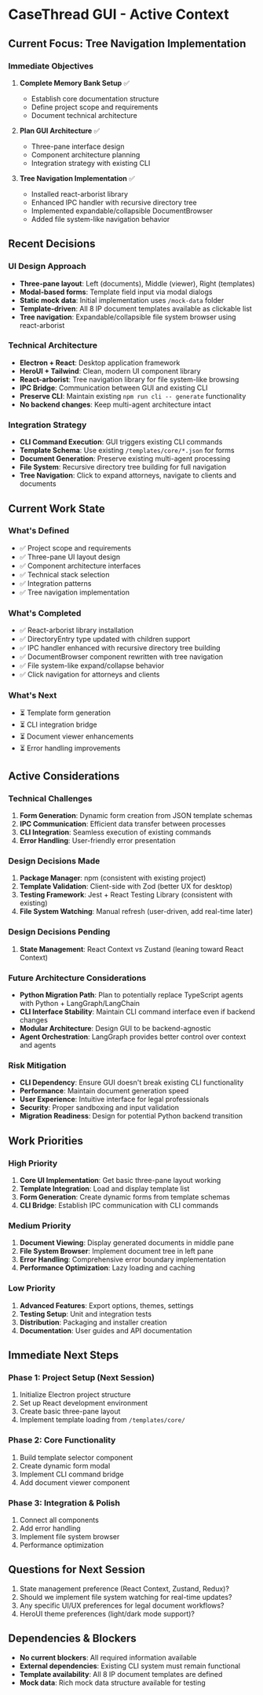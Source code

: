 # CaseThread GUI - Active Context

## Current Focus: Tree Navigation Implementation

### Immediate Objectives
1. **Complete Memory Bank Setup** ✅
   - Establish core documentation structure
   - Define project scope and requirements
   - Document technical architecture

2. **Plan GUI Architecture** ✅
   - Three-pane interface design
   - Component architecture planning
   - Integration strategy with existing CLI

3. **Tree Navigation Implementation** ✅
   - Installed react-arborist library
   - Enhanced IPC handler with recursive directory tree
   - Implemented expandable/collapsible DocumentBrowser
   - Added file system-like navigation behavior

## Recent Decisions

### UI Design Approach
- **Three-pane layout**: Left (documents), Middle (viewer), Right (templates)
- **Modal-based forms**: Template field input via modal dialogs
- **Static mock data**: Initial implementation uses `/mock-data` folder
- **Template-driven**: All 8 IP document templates available as clickable list
- **Tree navigation**: Expandable/collapsible file system browser using react-arborist

### Technical Architecture
- **Electron + React**: Desktop application framework
- **HeroUI + Tailwind**: Clean, modern UI component library
- **React-arborist**: Tree navigation library for file system-like browsing
- **IPC Bridge**: Communication between GUI and existing CLI
- **Preserve CLI**: Maintain existing `npm run cli -- generate` functionality
- **No backend changes**: Keep multi-agent architecture intact

### Integration Strategy
- **CLI Command Execution**: GUI triggers existing CLI commands
- **Template Schema**: Use existing `/templates/core/*.json` for forms
- **Document Generation**: Preserve existing multi-agent processing
- **File System**: Recursive directory tree building for full navigation
- **Tree Navigation**: Click to expand attorneys, navigate to clients and documents

## Current Work State

### What's Defined
- ✅ Project scope and requirements
- ✅ Three-pane UI layout design
- ✅ Component architecture interfaces
- ✅ Technical stack selection
- ✅ Integration patterns
- ✅ Tree navigation implementation

### What's Completed
- ✅ React-arborist library installation
- ✅ DirectoryEntry type updated with children support
- ✅ IPC handler enhanced with recursive directory tree building
- ✅ DocumentBrowser component rewritten with tree navigation
- ✅ File system-like expand/collapse behavior
- ✅ Click navigation for attorneys and clients

### What's Next
- ⏳ Template form generation
- ⏳ CLI integration bridge
- ⏳ Document viewer enhancements
- ⏳ Error handling improvements

## Active Considerations

### Technical Challenges
1. **Form Generation**: Dynamic form creation from JSON template schemas
2. **IPC Communication**: Efficient data transfer between processes
3. **CLI Integration**: Seamless execution of existing commands
4. **Error Handling**: User-friendly error presentation

### Design Decisions Made
1. **Package Manager**: npm (consistent with existing project)
2. **Template Validation**: Client-side with Zod (better UX for desktop)
3. **Testing Framework**: Jest + React Testing Library (consistent with existing)
4. **File System Watching**: Manual refresh (user-driven, add real-time later)

### Design Decisions Pending
1. **State Management**: React Context vs Zustand (leaning toward React Context)

### Future Architecture Considerations
- **Python Migration Path**: Plan to potentially replace TypeScript agents with Python + LangGraph/LangChain
- **CLI Interface Stability**: Maintain CLI command interface even if backend changes
- **Modular Architecture**: Design GUI to be backend-agnostic
- **Agent Orchestration**: LangGraph provides better control over context and agents

### Risk Mitigation
- **CLI Dependency**: Ensure GUI doesn't break existing CLI functionality
- **Performance**: Maintain document generation speed
- **User Experience**: Intuitive interface for legal professionals
- **Security**: Proper sandboxing and input validation
- **Migration Readiness**: Design for potential Python backend transition

## Work Priorities

### High Priority
1. **Core UI Implementation**: Get basic three-pane layout working
2. **Template Integration**: Load and display template list
3. **Form Generation**: Create dynamic forms from template schemas
4. **CLI Bridge**: Establish IPC communication with CLI commands

### Medium Priority
1. **Document Viewing**: Display generated documents in middle pane
2. **File System Browser**: Implement document tree in left pane
3. **Error Handling**: Comprehensive error boundary implementation
4. **Performance Optimization**: Lazy loading and caching

### Low Priority
1. **Advanced Features**: Export options, themes, settings
2. **Testing Setup**: Unit and integration tests
3. **Distribution**: Packaging and installer creation
4. **Documentation**: User guides and API documentation

## Immediate Next Steps

### Phase 1: Project Setup (Next Session)
1. Initialize Electron project structure
2. Set up React development environment
3. Create basic three-pane layout
4. Implement template loading from `/templates/core/`

### Phase 2: Core Functionality
1. Build template selector component
2. Create dynamic form modal
3. Implement CLI command bridge
4. Add document viewer component

### Phase 3: Integration & Polish
1. Connect all components
2. Add error handling
3. Implement file system browser
4. Performance optimization

## Questions for Next Session
1. State management preference (React Context, Zustand, Redux)?
2. Should we implement file system watching for real-time updates?
3. Any specific UI/UX preferences for legal document workflows?
4. HeroUI theme preferences (light/dark mode support)?

## Dependencies & Blockers
- **No current blockers**: All required information available
- **External dependencies**: Existing CLI system must remain functional
- **Template availability**: All 8 IP document templates are defined
- **Mock data**: Rich mock data structure available for testing 